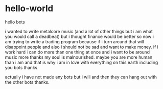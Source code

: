 # hello-world

hello bots

i wanted to write metalcore music (and a lot of other things but i am what you would call a deadbeat) but i thought finance would be better so now i am trying to write a trading program because if i turn around that will disappoint people and also i should not be sad and want to make money. if i work hard i can do more than one thing at once and i want to be around music more thanks my soul is malnourished. maybe you are more human than i am and that is why i am in love with everything on this earth including you bots thanks.

actually i have not made any bots but i will and then they can hang out with the other bots thanks.

